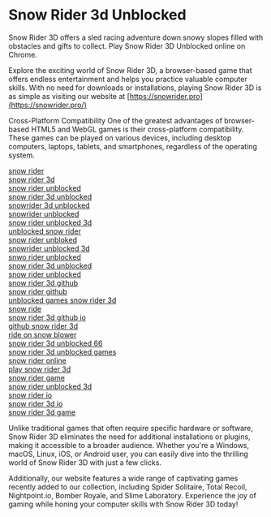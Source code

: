 # Snow Rider 3d Unblocked
Snow Rider 3D offers a sled racing adventure down snowy slopes filled with obstacles and gifts to collect. Play Snow Rider 3D Unblocked online on Chrome.

Explore the exciting world of Snow Rider 3D, a browser-based game that offers endless entertainment and helps you practice valuable computer skills. With no need for downloads or installations, playing Snow Rider 3D is as simple as visiting our website at [https://snowrider.pro](https://snowrider.pro/)

Cross-Platform Compatibility
One of the greatest advantages of browser-based HTML5 and WebGL games is their cross-platform compatibility. These games can be played on various devices, including desktop computers, laptops, tablets, and smartphones, regardless of the operating system.

[snow rider](https://snowrider.pro)  
[snow rider 3d](https://snowrider.pro)  
[snow rider unblocked](https://snowrider.pro)  
[snow rider 3d unblocked](https://snowrider.pro)  
[snowrider 3d unblocked](https://snowrider.pro)  
[snowrider unblocked](https://snowrider.pro)  
[snow rider unblocked 3d](https://snowrider.pro)  
[unblocked snow rider](https://snowrider.pro)  
[snow rider unbloked](https://snowrider.pro)  
[snowrider unblocked 3d](https://snowrider.pro)  
[snwo rider unblocked](https://snowrider.pro)  
[snow rider 3d unblocked](https://snowrider.pro)  
[snow rider unblocked](https://snowrider.pro)  
[snow rider 3d github](https://snowrider.pro)  
[snow rider github](https://snowrider.pro)  
[unblocked games snow rider 3d](https://snowrider.pro)  
[snow ride](https://snowrider.pro)  
[snow rider 3d github io](https://snowrider.pro)  
[github snow rider 3d](https://snowrider.pro)  
[ride on snow blower](https://snowrider.pro)  
[snow rider 3d unblocked 66](https://snowrider.pro)  
[snow rider 3d unblocked games](https://snowrider.pro)  
[snow rider online](https://snowrider.pro)  
[play snow rider 3d](https://snowrider.pro)  
[snow rider game](https://snowrider.pro)  
[snow rider unblocked 3d](https://snowrider.pro)  
[snow rider io](https://snowrider.pro)  
[snow rider 3d io](https://snowrider.pro)  
[snow rider 3d game](https://snowrider.pro)

Unlike traditional games that often require specific hardware or software, Snow Rider 3D eliminates the need for additional installations or plugins, making it accessible to a broader audience. Whether you're a Windows, macOS, Linux, iOS, or Android user, you can easily dive into the thrilling world of Snow Rider 3D with just a few clicks.

Additionally, our website features a wide range of captivating games recently added to our collection, including Spider Solitaire, Total Recoil, Nightpoint.io, Bomber Royale, and Slime Laboratory. Experience the joy of gaming while honing your computer skills with Snow Rider 3D today!
